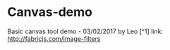 # Canvas-demo
Basic canvas tool demo - 03/02/2017 by Leo [^1]
link: http://fabricjs.com/image-filters
